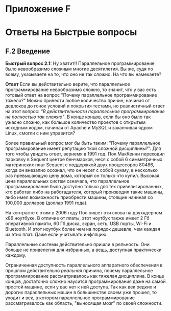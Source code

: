 # Приложение F
# Ответы на Быстрые вопросы

## F.2 Введение  

**Быстрый вопрос 2.1:** Ну хватит!! Параллельное программирование было невообразимо сложным многие десятилетия. Вы же, судя по всему, указываете на то, что оно не так сложно. На что вы намекаете?

**Ответ**
Если вы действительно верите, что параллельное программирование невообразимо сложно, то значит, что у вас есть готовый ответ на вопрос "Почему параллельное программирование тяжело?" Можно привести любое количество причин, начиная от дедлоков до гонок условий и покрытия тестами, но реалистичный ответ на этот вопрос: *"В действительности параллельное программирование не полностью так сложно"*. В конце концов, если бы оно было так ужасно сложно, как большое количество проектов с открытым исходным кодом, начиная от Apache и MySQL и заканчивая ядром Linux, смогли с ним управится?

Более правильный вопрос мог бы быть таким: "Почему параллельное программрование имеет репутацию ткой сложной дисциплины?". Для того чтобы увидеть ответ, вернемя в 1991 год. Пол МакКенни переходил парковку в Sequent центре бенчмарков, неся с собой 6 симметричных материнских плат Sequent с поддержкой двух процессоров 80486, когда он внезапно осознал, что он несет с собой сумму, в несколько раз превышающую цену дома, который он только что купил. Высокая цена параллельных систем означала, что параллельное программирование было доступно только для тех привелигированных, кто работал либо на работадателя, который производил такие машины, либо имел возможность приобрести машины, стоящие начиная со 100,000 долларов (доллар 1991 года).

На контрасте с этим в 2006 году Пол пишет эти слова на двухядерном x86 ноутбуке. В отличие от платы, этот ноутбук также имеет 2 Гб оперативной памяти, 60 Гб диска, экран, сеть, USB порты, Wi-Fi и Bluetooth. И этот ноутбук более чем на порядок дешевле, чем каждая из этих плат. Даже если учитывать инфляцию.

Параллельные системы действительно пришли в рельность. Они больше не привелегия для избранных, а вещь, доступная практически каждому.

Ограниченная доступность параллельного аппаратного обеспечения в прошлом действительно *реальная* причина, почему параллельное программирование рассматривалось как тяжелая дисциплина. В конце концов, достаточно сложно наусится программирования даже на самой простой машине, если у вас нет к ней доступа. Так как век редких и дорогих параллельных машин в большинстве своем уже прошел, то уходит и век, в котором параллельное программирование рассматривалось как область, "выносящая мозг" по своей сложности. 






